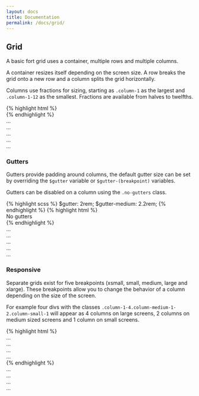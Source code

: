 ```yaml
---
layout: docs
title: Documentation
permalink: /docs/grid/
---
```


<section id="grid">
    <div class="info column-1-2 column-small-1">
        <h2>Grid</h2>
        <p>A basic fort grid uses a container, multiple rows and multiple columns.</p>
        <p>A container resizes itself depending on the screen size. A row breaks the grid onto a new row and a column splits the grid horizontally.</p>
        <p>Columns use fractions for sizing, starting as <code>.column-1</code> as the largest and <code>.column-1-12</code> as the smallest. Fractions are available from halves to twelfths.</p>
    </div>
    <div class="code column-1-2 column-small-1">
{% highlight html %}
<div class="container">
    <div class="row">
        <div class="column-1-2"></div>
        <div class="column-1-4"></div>
        <div class="column-1-4"></div>
    </div>
    <div class="row">
        <div class="column-1-2"></div>
        <div class="column-1-2"></div>
    </div>
</div>
{% endhighlight %}
        <div class="container grid-demo">
            <div class="row">
                <div class="column-1-3"><div class="demo">...</div></div>
                <div class="column-1-3"><div class="demo">...</div></div>
                <div class="column-1-3"><div class="demo">...</div></div>
            </div>
            <div class="row">
                <div class="column-1-2"><div class="demo">...</div></div>
                <div class="column-1-2"><div class="demo">...</div></div>
            </div>
        </div>
    </div>
</section>

<section id="gutters">
    <div class="info column-1-2 column-small-1">
        <h3>Gutters</h3>
        <p>Gutters provide padding around columns, the default gutter size can be set by overriding the <code>$gutter</code> variable or <code>$gutter-(breakpoint)</code> variables.</p>
        <p>Gutters can be disabled on a column using the <code>.no-gutters</code> class.</p>
    </div>
    <div class="code column-1-2 column-small-1">
{% highlight scss %}
$gutter: 2rem;
$gutter-medium: 2.2rem;
{% endhighlight %}
{% highlight html %}
<div class="column-1 no-gutter">No gutters</div>
{% endhighlight %}
        <div class="container grid-demo">
            <div class="row">
                <div class="column-1-3 no-gutter"><div class="demo">...</div></div>
                <div class="column-1-3 no-gutter"><div class="demo">...</div></div>
                <div class="column-1-3 no-gutter"><div class="demo">...</div></div>
            </div>
            <div class="row">
                <div class="column-1-2 no-gutter"><div class="demo">...</div></div>
                <div class="column-1-2 no-gutter"><div class="demo">...</div></div>
            </div>
        </div>
    </div>
</section>

<section id="responsive">
    <div class="info column-1-2 column-small-1">
        <h3>Responsive</h3>
        <p>Separate grids exist for five breakpoints (xsmall, small, medium, large and xlarge). These breakpoints allow you to change the behavior of a column depending on the size of the screen.</p>
        <p>For example four divs with the classes <code>.column-1-4.column-medium-1-2.column-small-1</code> will appear as 4 columns on large screens, 2 columns on medium sized screens and 1 column on small screens.</p>
    </div>
    <div class="code column-1-2 column-small-1">
{% highlight html %}
<div class="column-1-4 column-medium-1-2 column-small-1">...</div>
<div class="column-1-4 column-medium-1-2 column-small-1">...</div>
<div class="column-1-4 column-medium-1-2 column-small-1">...</div>
<div class="column-1-4 column-medium-1-2 column-small-1">...</div>
{% endhighlight %}
        <div class="container grid-demo">
            <div class="row">
                <div class="column-1-4 column-medium-1-2 column-small-1"><div class="demo">...</div></div>
                <div class="column-1-4 column-medium-1-2 column-small-1"><div class="demo">...</div></div>
                <div class="column-1-4 column-medium-1-2 column-small-1"><div class="demo">...</div></div>
                <div class="column-1-4 column-medium-1-2 column-small-1"><div class="demo">...</div></div>
            </div>
        </div>
    </div>
</section>
